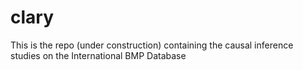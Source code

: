 # clary
This is the repo (under construction) containing the causal inference studies on the International BMP Database
